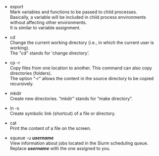+ export\
Mark variables and functions to be passed to child processes.\
Basically, a variable will be included in child process environments without affecting other environments.\
It is similar to variable assignment.

+ cd\
Change the current working directory (i.e., in which the current user is working). \
The "cd" stands for 'change directory’.

+ cp -r\
Copy files from one location to another. This command can also copy directories (folders). \
The option “-r” allows the content in the source directory to be copied recursively.

+ mkdir\
Create new directories. “mkdir” stands for “make directory”.

+ ln -s\
Create symbolic link (shortcut) of a file or directory.

+ cat\
Print the content of a file on the screen.

+ squeue -u **_username_**\
View information about jobs located in the Slurm scheduling queue. \
Replace **_username_** with the one assigned to you.
